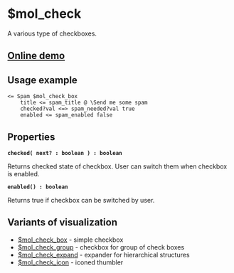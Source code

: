 # $mol_check

A various type of checkboxes.

## [Online demo](https://mol.hyoo.ru/#!section=demos/readme/demo=mol_check_demo)

## Usage example

```
<= Spam $mol_check_box
	title <= spam_title @ \Send me some spam
	checked?val <=> spam_needed?val true
	enabled <= spam_enabled false
```

## Properties

**`checked( next? : boolean ) : boolean`**

Returns checked state of checkbox. User can switch them when checkbox is enabled.

**`enabled() : boolean`**

Returns true if checkbox can be switched by user.

## Variants of visualization

- [$mol_check_box](box) - simple checkbox
- [$mol_check_group](group) - checkbox for group of check boxes
- [$mol_check_expand](expand) - expander for hierarchical structures
- [$mol_check_icon](icon) - iconed thumbler
